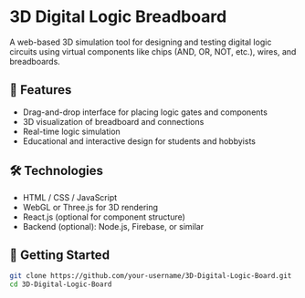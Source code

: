 # 3D Digital Logic Breadboard

A web-based 3D simulation tool for designing and testing digital logic circuits using virtual components like chips (AND, OR, NOT, etc.), wires, and breadboards.

## 🌟 Features

- Drag-and-drop interface for placing logic gates and components
- 3D visualization of breadboard and connections
- Real-time logic simulation
- Educational and interactive design for students and hobbyists

## 🛠️ Technologies

- HTML / CSS / JavaScript
- WebGL or Three.js for 3D rendering
- React.js (optional for component structure)
- Backend (optional): Node.js, Firebase, or similar

## 🚀 Getting Started

```bash
git clone https://github.com/your-username/3D-Digital-Logic-Board.git
cd 3D-Digital-Logic-Board
